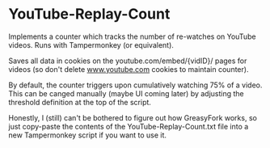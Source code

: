 # YouTube-Replay-Count
Implements a counter which tracks the number of re-watches on YouTube videos. Runs with Tampermonkey (or equivalent).

Saves all data in cookies on the youtube.com/embed/{vidID}/ pages for videos (so don't delete www.youtube.com cookies to maintain counter).

By default, the counter triggers upon cumulatively watching 75% of a video. This can be canged manually (maybe UI coming later) by adjusting the threshold definition at the top of the script.

Honestly, I (still) can't be bothered to figure out how GreasyFork works, so just copy-paste the contents of the YouTube-Replay-Count.txt file into a new Tampermonkey script if you want to use it.
